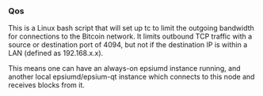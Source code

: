 ### Qos ###

This is a Linux bash script that will set up tc to limit the outgoing bandwidth for connections to the Bitcoin network. It limits outbound TCP traffic with a source or destination port of 4094, but not if the destination IP is within a LAN (defined as 192.168.x.x).

This means one can have an always-on epsiumd instance running, and another local epsiumd/epsium-qt instance which connects to this node and receives blocks from it.
